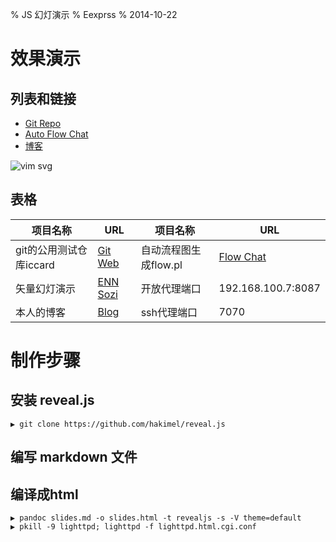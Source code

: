 % JS 幻灯演示
% Eexprss
% 2014-10-22

# 效果演示

## 列表和链接

- [ Git Repo ](http://localhost:1111/)
- [ Auto Flow Chat ](http://localhost:1111/upload.html)
- [ 博客 ](http://eexpress.github.io)

![vim svg](/usr/share/pixmaps/vim.svg)

## 表格

项目名称|URL|项目名称|URL
--|---|--|---
git的公用测试仓库iccard|[Git Web](http://127.0.0.1:1234)|自动流程图生成flow.pl|[Flow Chat](upload.html)
矢量幻灯演示|[ENN Sozi](enn新奥sozi.svg)|开放代理端口|192.168.100.7:8087
本人的博客|[Blog](http://eexpress.github.io)|ssh代理端口|7070


# 制作步骤


## 安装 reveal.js
```
▶ git clone https://github.com/hakimel/reveal.js
```

## 编写 markdown 文件


## 编译成html
```
▶ pandoc slides.md -o slides.html -t revealjs -s -V theme=default
▶ pkill -9 lighttpd; lighttpd -f lighttpd.html.cgi.conf
```

